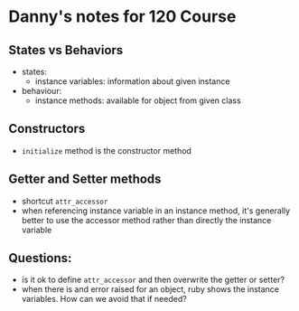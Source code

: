 # Danny's notes for 120 Course

## States vs Behaviors
- states:
  - instance variables: information about given instance
- behaviour:
  - instance methods: available for object from given class

## Constructors
- `initialize` method is the constructor method

## Getter and Setter methods
- shortcut `attr_accessor`
- when referencing instance variable in an instance method, it's generally
  better to use the accessor method rather than directly the instance variable

## Questions:
- is it ok to define `attr_accessor` and then overwrite the getter or setter?
- when there is and error raised for an object, ruby shows the instance
  variables. How can we avoid that if needed?